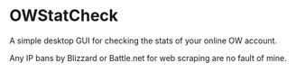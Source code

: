 # OWStatCheck

A simple desktop GUI for checking the stats of your online OW account.

Any IP bans by Blizzard or Battle.net for web scraping are no fault of mine.
